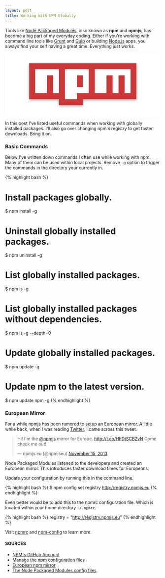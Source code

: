 ```yaml
---
layout: post
title: Working With NPM Globally
---
```


Tools like [Node Packaged Modules](https://npmjs.org/), also known as **npm** and **npmjs**, has become a big part of my everyday coding. Either if you're working with command line tools like [Grunt](http://gruntjs.com/) and [Gulp](http://gulpjs.com/) or building [Node.js](http://nodejs.org/) apps, you always find your self having a great time. Everything just works.

[<img src="/images/node-packaged-modules.png">](/images/node-packaged-modules.png)

In this post I've listed useful commands when working with globally installed packages. I'll also go over changing npm's registry to get faster downloads. Bring it on.

### Basic Commands

Below I've written down commands I often use while working with npm. Many of them can be used within local projects. Remove ```-g``` option  to trigger the commands in the directory your currently in.

{% highlight bash %}
# Install packages globally.
$ npm install -g <package-name>

# Uninstall globally installed packages.
$ npm uninstall -g <package-name>

# List globally installed packages.
$ npm ls -g

# List globally installed packages without dependencies.
$ npm ls -g --depth=0

# Update globally installed packages.
$ npm update -g

# Update npm to the latest version.
$ npm update npm -g
{% endhighlight %}

### European Mirror
For a while npmjs has been rumored to setup an European mirror. A little while back, when I was reading [Twitter]({{site.twitter}}), I came across this tweet.

<blockquote class="twitter-tweet" lang="en"><p>Hi! I&#39;m the <a href="https://twitter.com/npmjs">@npmjs</a> mirror for Europe. <a href="http://t.co/HhDtSCBZvN">http://t.co/HhDtSCBZvN</a> Come check me out!</p>&mdash; npmjs.eu (@npmjseu) <a href="https://twitter.com/npmjseu/statuses/401372664368877568">November 15, 2013</a></blockquote>
<script async src="//platform.twitter.com/widgets.js" charset="utf-8"></script>

Node Packaged Modules listened to the developers and created an European mirror. This introduces faster download times for Europeans.

Update your configuration by running this in the command line.

{% highlight bash %}
$ npm config set registry http://registry.npmjs.eu
{% endhighlight %}

Even better would be to add this to the npmrc configuration file. Which is located within your home directory ```~/.npmrc```.

{% highlight bash %}
registry = "http://registry.npmjs.eu"
{% endhighlight %}

Visit [npmrc](https://npmjs.org/doc/files/npmrc.html) and [npm-config](https://npmjs.org/doc/config.html) to learn more.

#### SOURCES
- [NPM's GitHub Account](https://github.com/npm)
- [Manage the npm configuration files](https://npmjs.org/doc/files/npmrc.html)
- [European npm mirror](http://npmjs.eu/)
- [The Node Packaged Modules config files](https://npmjs.org/doc/files/npmrc.html)
